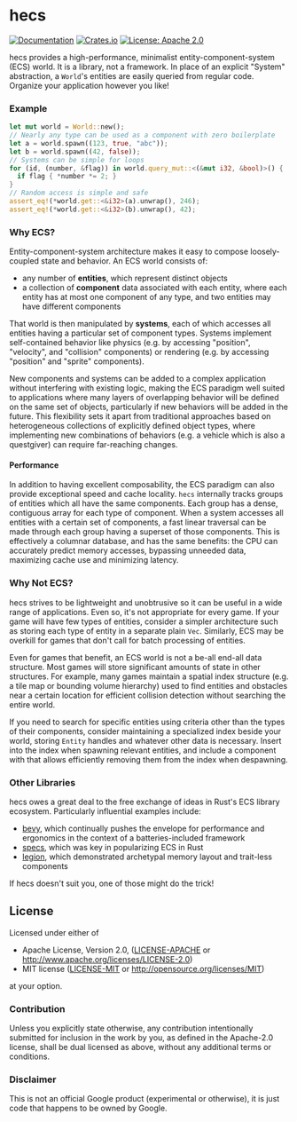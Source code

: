 # hecs

[![Documentation](https://docs.rs/hecs/badge.svg)](https://docs.rs/hecs/)
[![Crates.io](https://img.shields.io/crates/v/hecs.svg)](https://crates.io/crates/hecs)
[![License: Apache 2.0](https://img.shields.io/badge/License-Apache%202.0-blue.svg)](LICENSE-APACHE)

hecs provides a high-performance, minimalist entity-component-system (ECS)
world. It is a library, not a framework. In place of an explicit "System"
abstraction, a `World`'s entities are easily queried from regular code. Organize
your application however you like!

### Example

```rust
let mut world = World::new();
// Nearly any type can be used as a component with zero boilerplate
let a = world.spawn((123, true, "abc"));
let b = world.spawn((42, false));
// Systems can be simple for loops
for (id, (number, &flag)) in world.query_mut::<(&mut i32, &bool)>() {
  if flag { *number *= 2; }
}
// Random access is simple and safe
assert_eq!(*world.get::<&i32>(a).unwrap(), 246);
assert_eq!(*world.get::<&i32>(b).unwrap(), 42);
```

### Why ECS?

Entity-component-system architecture makes it easy to compose loosely-coupled
state and behavior. An ECS world consists of:

- any number of **entities**, which represent distinct objects
- a collection of **component** data associated with each entity, where each
  entity has at most one component of any type, and two entities may have
  different components

That world is then manipulated by **systems**, each of which accesses all
entities having a particular set of component types. Systems implement
self-contained behavior like physics (e.g. by accessing "position", "velocity",
and "collision" components) or rendering (e.g. by accessing "position" and
"sprite" components).

New components and systems can be added to a complex application without
interfering with existing logic, making the ECS paradigm well suited to
applications where many layers of overlapping behavior will be defined on the
same set of objects, particularly if new behaviors will be added in the
future. This flexibility sets it apart from traditional approaches based on
heterogeneous collections of explicitly defined object types, where implementing
new combinations of behaviors (e.g. a vehicle which is also a questgiver) can
require far-reaching changes.

#### Performance

In addition to having excellent composability, the ECS paradigm can also provide
exceptional speed and cache locality. `hecs` internally tracks groups of
entities which all have the same components. Each group has a dense, contiguous
array for each type of component. When a system accesses all entities with a
certain set of components, a fast linear traversal can be made through each
group having a superset of those components. This is effectively a columnar
database, and has the same benefits: the CPU can accurately predict memory
accesses, bypassing unneeded data, maximizing cache use and minimizing latency.

### Why Not ECS?

hecs strives to be lightweight and unobtrusive so it can be useful in
a wide range of applications. Even so, it's not appropriate for every
game. If your game will have few types of entities, consider a simpler
architecture such as storing each type of entity in a separate plain
`Vec`. Similarly, ECS may be overkill for games that don't call for
batch processing of entities.

Even for games that benefit, an ECS world is not a be-all end-all data
structure. Most games will store significant amounts of state in other
structures. For example, many games maintain a spatial index structure
(e.g. a tile map or bounding volume hierarchy) used to find entities
and obstacles near a certain location for efficient collision
detection without searching the entire world.

If you need to search for specific entities using criteria other than the types
of their components, consider maintaining a specialized index beside your world,
storing `Entity` handles and whatever other data is necessary. Insert into the
index when spawning relevant entities, and include a component with that allows
efficiently removing them from the index when despawning.

### Other Libraries

hecs owes a great deal to the free exchange of ideas in Rust's ECS library
ecosystem. Particularly influential examples include:

- [bevy], which continually pushes the envelope for performance and ergonomics
  in the context of a batteries-included framework
- [specs], which was key in popularizing ECS in Rust
- [legion], which demonstrated archetypal memory layout and trait-less
  components

If hecs doesn't suit you, one of those might do the trick!

## License

Licensed under either of

 * Apache License, Version 2.0, ([LICENSE-APACHE](LICENSE-APACHE) or http://www.apache.org/licenses/LICENSE-2.0)
 * MIT license ([LICENSE-MIT](LICENSE-MIT) or http://opensource.org/licenses/MIT)

at your option.

### Contribution

Unless you explicitly state otherwise, any contribution intentionally
submitted for inclusion in the work by you, as defined in the
Apache-2.0 license, shall be dual licensed as above, without any
additional terms or conditions.

### Disclaimer

This is not an official Google product (experimental or otherwise), it is just
code that happens to be owned by Google.

[bevy]: https://github.com/bevyengine/bevy
[specs]: https://github.com/amethyst/specs
[legion]: https://github.com/TomGillen/legion
